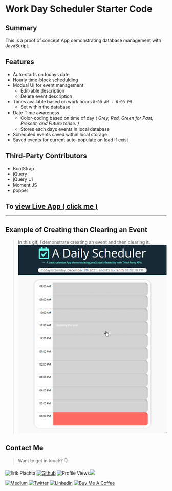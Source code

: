 # Work Day Scheduler Starter Code

## Summary

This is a proof of concept App demonstrating database management with JavaScript.

## Features

- Auto-starts on todays date
- Hourly time-block schedulding
- Modual UI for event management
  - Edit-able description
  - Delete event description
- Times available based on work hours `8:00 AM - 6:00 PM`
  - Set within the database
- Date-Time awareness
  - Color-coding based on time of day *( Grey, Red, Green for Past, Present, and Future tense. )*
  - Stores each days events in local database
- Scheduled events saved within local storage
- Saved events for current auto-populate on load if exist

## Third-Party Contributors

- BootStrap
- jQuery
- jQuery UI
- Moment JS
- popper

## To [view Live App ( click me )](https://erikplachta.github.io/a_Daily_Scheduler_WebApp/)

---

## Example of Creating then Clearing an Event

>In this gif, I demonstrate creating an event and then clearing it.
> ![Creating & Clear](./assets/images/demo.gif)

## Contact Me

> Want to get in touch? 👇

![Erik Plachta](https://s.gravatar.com/avatar/cde2e5381aa5e6d8d0220c46edee8f88?s=30)
[![Github](https://img.shields.io/badge/-@erikplachta-000?style=flat&logo=Github&logoColor=white)](https://github.com/ErikPlachta)
![Profile Views](https://gpvc.arturio.dev/erikplachta)<img src="https://img.shields.io/github/followers/erikplachta?label=Followers" style=" float:left, margin-right:10px" />

[![Medium](https://img.shields.io/badge/-blog.erikplachta.com-000000?style=flat&labelColor=000000&logo=Medium&link=http://blog.erikplachta.com/)](http://blog.erikplachta.com/)
[![Twitter](https://img.shields.io/badge/-@erikplachta-1ca0f1?style=flat&labelColor=1ca0f1&logo=twitter&logoColor=white&link=https://twitter.com/erikplachta)](https://twitter.com/erikplachta)
[![Linkedin](https://img.shields.io/badge/-@erikplachta-blue?style=flat&logo=Linkedin&logoColor=white&link=https://linkedin.com/in/erikplachta/)](https://www.linkedin.com/in/erikplachta/)
[![Buy Me A Coffee](https://img.shields.io/badge/-Buy%20Me%20A%20Coffee-FF813F?style=flat&logo=buy-me-a-coffee&logoColor=ffffff&link=https://www.buymeacoffee.com/erikplachta)](https://www.buymeacoffee.com/erikplachta)
